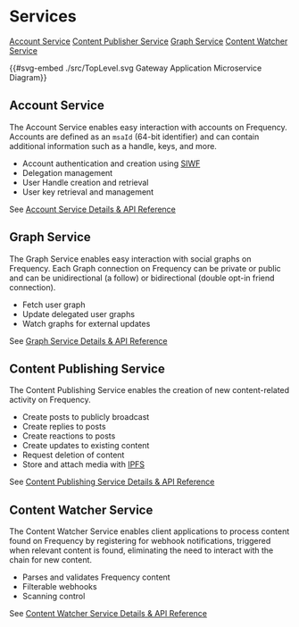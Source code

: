 # Services

<div class="button-links">
  <a href="./AccountService/AccountService.html">Account Service</a>
  <a href="./ContentPublishing.html">Content Publisher Service</a>
  <a href="./GraphService/GraphService.html">Graph Service</a>
  <a href="./ContentWatcher/ContentWatcher.html">Content Watcher Service</a>
</div>

{{#svg-embed ./src/TopLevel.svg Gateway Application Microservice Diagram}}

## Account Service

The Account Service enables easy interaction with accounts on Frequency.
Accounts are defined as an `msaId` (64-bit identifier) and can contain additional information such as a handle, keys, and more.

- Account authentication and creation using [SIWF](https://github.com/ProjectLibertyLabs/siwf)
- Delegation management
- User Handle creation and retrieval
- User key retrieval and management

See [Account Service Details & API Reference](./AccountService/AccountService.md)

## Graph Service

The Graph Service enables easy interaction with social graphs on Frequency.
Each Graph connection on Frequency can be private or public and can be unidirectional (a follow) or bidirectional (double opt-in friend connection).

- Fetch user graph
- Update delegated user graphs
- Watch graphs for external updates

See [Graph Service Details & API Reference](./GraphService/GraphService.md)

## Content Publishing Service

The Content Publishing Service enables the creation of new content-related activity on Frequency.

- Create posts to publicly broadcast
- Create replies to posts
- Create reactions to posts
- Create updates to existing content
- Request deletion of content
- Store and attach media with [IPFS](https://ipfs.tech)

See [Content Publishing Service Details & API Reference](./ContentPublishing/ContentPublishing.md)

## Content Watcher Service

The Content Watcher Service enables client applications to process content found on Frequency by registering for webhook notifications, triggered when relevant content is found, eliminating the need to interact with the chain for new content.

- Parses and validates Frequency content
- Filterable webhooks
- Scanning control

See [Content Watcher Service Details & API Reference](./ContentWatcher/ContentWatcher.md)

